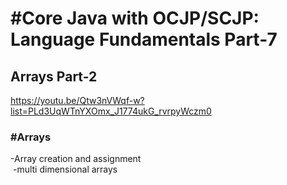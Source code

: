 <h1>#Core Java with OCJP/SCJP: Language Fundamentals Part-7</h1>

<h2>Arrays Part-2</h2>

<a>https://youtu.be/Qtw3nVWqf-w?list=PLd3UqWTnYXOmx_J1774ukG_rvrpyWczm0</a>
<h3>#Arrays</h3>
<p>
-Array creation and assignment  <br>
  &nbsp-multi dimensional arrays <br>
</p>
